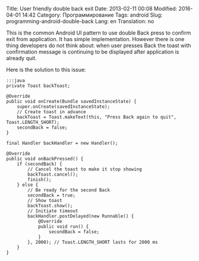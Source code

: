 Title: User friendly double back exit
Date: 2013-02-11 00:08
Modified: 2016-04-01 14:42
Category: Программирование
Tags: android
Slug: programming-android-double-back
Lang: en
Translation: no

This is the common Android UI pattern to use double Back press to confirm exit from application. It has simple implementation. However there is one thing developers do not think about: when user presses Back the toast with confirmation message is continuing to be displayed after application is already quit.

<!-- PELICAN_END_SUMMARY -->

Here is the solution to this issue:

    :::java
    private Toast backToast;

    @Override
    public void onCreate(Bundle savedInstanceState) {
        super.onCreate(savedInstanceState);
        // Create toast in advance
        backToast = Toast.makeText(this, "Press Back again to quit", Toast.LENGTH_SHORT);
        secondBack = false;
    }

    final Handler backHandler = new Handler();
 
    @Override
    public void onBackPressed() {
        if (secondBack) {
            // Cancel the toast to make it stop showing
            backToast.cancel();
            finish();
        } else {
            // Be ready for the second Back
            secondBack = true;
            // Show toast
            backToast.show();
            // Initiate timeout
            backHandler.postDelayed(new Runnable() {
                @Override
                public void run() {
                    secondBack = false;
                }
            }, 2000); // Toast.LENGTH_SHORT lasts for 2000 ms
        }
    }

